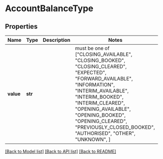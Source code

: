 # AccountBalanceType


## Properties
Name | Type | Description | Notes
------------ | ------------- | ------------- | -------------
**value** | **str** |  |  must be one of ["CLOSING_AVAILABLE", "CLOSING_BOOKED", "CLOSING_CLEARED", "EXPECTED", "FORWARD_AVAILABLE", "INFORMATION", "INTERIM_AVAILABLE", "INTERIM_BOOKED", "INTERIM_CLEARED", "OPENING_AVAILABLE", "OPENING_BOOKED", "OPENING_CLEARED", "PREVIOUSLY_CLOSED_BOOKED", "AUTHORISED", "OTHER", "UNKNOWN", ]

[[Back to Model list]](../README.md#documentation-for-models) [[Back to API list]](../README.md#documentation-for-api-endpoints) [[Back to README]](../README.md)


